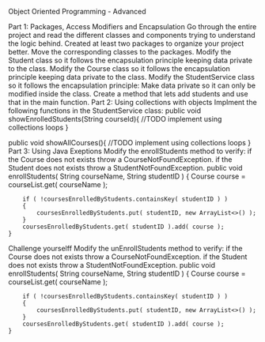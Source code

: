 Object Oriented Programming - Advanced


Part 1: Packages, Access Modifiers and Encapsulation
Go through the entire project and read the different classes and components trying to understand the logic behind.
Created at least two packages to organize your project better. Move the corresponding classes to the packages.
Modify the Student class so it follows the encapsulation principle keeping data private to the class.
Modify the Course class so it follows the encapsulation principle keeping data private to the class.
Modify the StudentService class so it follows the encapsulation principle:
Make data private so it can only be modified inside the class.
Create a method that lets add students and use that in the main function.
Part 2: Using collections with objects
Implment the following functions in the StudentService class:
   public void showEnrolledStudents(String courseId){
        //TODO implement using collections loops
   }
   
   public void showAllCourses(){
       //TODO implement using collections loops
   }
Part 3: Using Java Exeptions
Modify the enrollStudents method to verify:
if the Course does not exists throw a CourseNotFoundException.
if the Student does not exists throw a StudentNotFoundException.
       public void enrollStudents( String courseName, String studentID )
    {
        Course course = courseList.get( courseName );

        if ( !coursesEnrolledByStudents.containsKey( studentID ) )
        {
            coursesEnrolledByStudents.put( studentID, new ArrayList<>() );
        }
        coursesEnrolledByStudents.get( studentID ).add( course );
    }
Challenge yourselff
Modify the unEnrollStudents method to verify:
if the Course does not exists throw a CourseNotFoundException.
if the Student does not exists throw a StudentNotFoundException.
       public void enrollStudents( String courseName, String studentID )
    {
        Course course = courseList.get( courseName );

        if ( !coursesEnrolledByStudents.containsKey( studentID ) )
        {
            coursesEnrolledByStudents.put( studentID, new ArrayList<>() );
        }
        coursesEnrolledByStudents.get( studentID ).add( course );
    }
